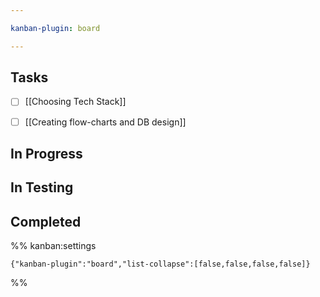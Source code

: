 ```yaml
---

kanban-plugin: board

---
```


## Tasks

- [ ] [[Choosing Tech Stack]]
- [ ] [[Creating flow-charts and DB design]]


## In Progress



## In Testing



## Completed





%% kanban:settings
```
{"kanban-plugin":"board","list-collapse":[false,false,false,false]}
```
%%